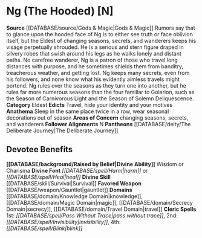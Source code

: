 ﻿---
ability:
- Wisdom
- Charisma
ability_boost:
- Wisdom
- Charisma
alignment: N
deity:
- '[[DATABASE/deity/Ng|Ng]]'
- '[[DATABASE/deity/The Deliberate Journey|The DeliberateJourney]]'
deity_category: Eldest
divine_font: Harm or Heal
domain:
- '[[DATABASE/domain/Knowledge Domain|Knowledge]]'
- '[[DATABASE/domain/Magic Domain|Magic]]'
- '[[DATABASE/domain/Secrecy Domain|Secrecy]]'
- '[[DATABASE/domain/Travel Domain|Travel]]'
favored_weapon: '[[DATABASE/weapon/Gauntlet|Gauntlet]]'
follower_alignment:
- N
id: '98'
name: Ng
rarity: Common
skill:
- '[[DATABASE/skill/Survival|Survival]]'
source: '[[DATABASE/source/Gods & Magic|Gods & Magic]]'
type: Deity

---
# Ng (The Hooded) [N]

**Source** [[DATABASE/source/Gods & Magic|Gods & Magic]] 
Rumors say that to glance upon the hooded face of Ng is to either see truth or face oblivion itself, but the Eldest of changing seasons, secrets, and wanderers keeps his visage perpetually shrouded. He is a serious and stern figure draped in silvery robes that swish around his legs as he walks lonely and distant paths. No carefree wanderer, Ng is a patron of those who travel long distances with purpose, and he sometimes shields them from banditry, treacherous weather, and getting lost. Ng keeps many secrets, even from his followers, and none know what his evidently aimless travels might portend. Ng rules over the seasons as they turn one into another, but he rules far more numerous seasons than the four familiar to Golarion, such as the Season of Carnivorous Light and the Season of Solemn Deliquescence.
**Category** Eldest
**Edicts** Travel, hide your identity and your motives
**Anathema** Sleep in the same place twice in a row, wear seasonal decorations out of season
**Areas of Concern** changing seasons, secrets, and wanderers
**Follower Alignments** N
**Pantheons** [[DATABASE/deity/The Deliberate Journey|The Deliberate Journey]]

## Devotee Benefits

**[[DATABASE/background/Raised by Belief|Divine Ability]]** Wisdom or Charisma
**Divine Font** _[[DATABASE/spell/Harm|harm]]_ or _[[DATABASE/spell/Heal|heal]]_
**Divine Skill** [[DATABASE/skill/Survival|Survival]]
**Favored Weapon** [[DATABASE/weapon/Gauntlet|gauntlet]]
**Domains** [[DATABASE/domain/Knowledge Domain|knowledge]], [[DATABASE/domain/Magic Domain|magic]], [[DATABASE/domain/Secrecy Domain|secrecy]], [[DATABASE/domain/Travel Domain|travel]]
**Cleric Spells** 1st: _[[DATABASE/spell/Pass Without Trace|pass without trace]]_, 2nd: _[[DATABASE/spell/Invisibility|invisibility]]_, 4th: _[[DATABASE/spell/Blink|blink]]_